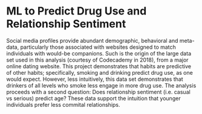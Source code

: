 # ML to Predict Drug Use and Relationship Sentiment

Social media profiles provide abundant demographic, behavioral and meta- data, particularly those associated with websites designed to match individuals with would-be companions. Such is the origin of the large data set used in this analysis (courtesy of Codecademy in 2018), from a major online dating website. This project demonstrates that habits are predictive of other habits; specifically, smoking and drinking predict drug use, as one would expect. However, less intuitively, this data set demonstrates that drinkers of all levels who smoke less engage in more drug use. The analysis proceeds with a second question: Does relationship sentiment (i.e. casual vs serious) predict age? These data support the intuition that younger individuals prefer less commital relationships.

